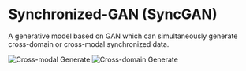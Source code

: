 # Synchronized-GAN (SyncGAN)
A generative model based on GAN which can simultaneously generate cross-domain or cross-modal synchronized data.

![](https://github.com/jerrywiston/SyncGAN/blob/master/fig/CrossModal_result.png "Cross-modal Generate")
![](https://github.com/jerrywiston/SyncGAN/blob/master/fig/CrossDomain_result.png "Cross-domain Generate")
